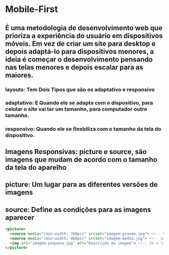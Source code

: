 # Mobile-First
## É uma metodologia de desenvolvimento web que prioriza a experiência do usuário em dispositivos móveis. Em vez de criar um site para desktop e depois adaptá-lo para dispositivos menores, a ideia é começar o desenvolvimento pensando nas telas menores e depois escalar para as maiores.
### layouts: Tem Dois Tipos que são os adaptativo e responsivo
### adaptativo: E Quando ele se adapta com o dispositivo, para celular o site vai ter um tamanho, para computador outro tamanho.
### responsivo: Quando ele se flexbiliza com o tamanho da tela do dispositivo.
## Imagens Responsivas: picture e source, são imagens que mudam de acordo com o tamanho da tela do aparelho
## picture: Um lugar para as diferentes versões de imagens
## source: Define as condições para as imagens aparecer
```html
<picture>
  <source media="(min-width: 768px)" srcset="imagem-grande.jpg"> <!-- Se a largura do site for maior ou igual a 768px vai ter essa imagem -->
  <source media="(min-width: 480px)" srcset="imagem-media.jpg"> <!-- Se a largura do site for maior ou igual a 480px vai ter essa imagem -->
  <img src="imagem-pequena.jpg" alt="Descrição da imagem"> <!-- Se a largura do site for menor a 480px vai ter essa imagem -->
</picture>
```
